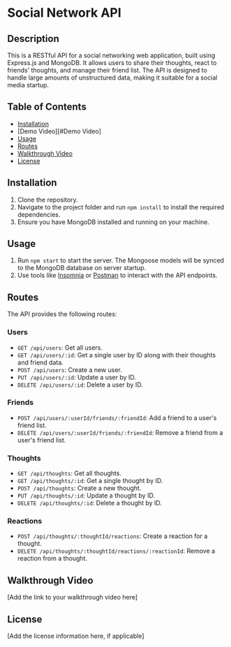 # Social Network API

## Description

This is a RESTful API for a social networking web application, built using Express.js and MongoDB. It allows users to share their thoughts, react to friends' thoughts, and manage their friend list. The API is designed to handle large amounts of unstructured data, making it suitable for a social media startup.

## Table of Contents

- [Installation](#installation)
- [Demo Video][#Demo Video]
- [Usage](#usage)
- [Routes](#routes)
- [Walkthrough Video](#walkthrough-video)
- [License](#license)

## Installation

1. Clone the repository.
2. Navigate to the project folder and run `npm install` to install the required dependencies.
3. Ensure you have MongoDB installed and running on your machine.

## Usage

1. Run `npm start` to start the server. The Mongoose models will be synced to the MongoDB database on server startup.
2. Use tools like [Insomnia](https://insomnia.rest/) or [Postman](https://www.postman.com/) to interact with the API endpoints.

## Routes

The API provides the following routes:

### Users

- `GET /api/users`: Get all users.
- `GET /api/users/:id`: Get a single user by ID along with their thoughts and friend data.
- `POST /api/users`: Create a new user.
- `PUT /api/users/:id`: Update a user by ID.
- `DELETE /api/users/:id`: Delete a user by ID.

### Friends

- `POST /api/users/:userId/friends/:friendId`: Add a friend to a user's friend list.
- `DELETE /api/users/:userId/friends/:friendId`: Remove a friend from a user's friend list.

### Thoughts

- `GET /api/thoughts`: Get all thoughts.
- `GET /api/thoughts/:id`: Get a single thought by ID.
- `POST /api/thoughts`: Create a new thought.
- `PUT /api/thoughts/:id`: Update a thought by ID.
- `DELETE /api/thoughts/:id`: Delete a thought by ID.

### Reactions

- `POST /api/thoughts/:thoughtId/reactions`: Create a reaction for a thought.
- `DELETE /api/thoughts/:thoughtId/reactions/:reactionId`: Remove a reaction from a thought.

## Walkthrough Video

[Add the link to your walkthrough video here]

## License

[Add the license information here, if applicable]
